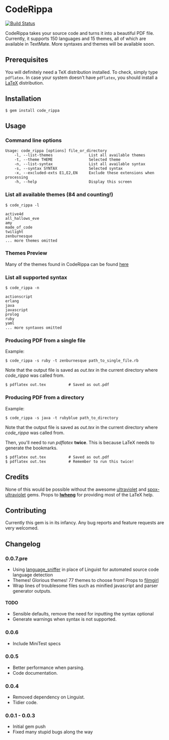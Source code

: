 # CodeRippa

[![Build Status](https://secure.travis-ci.org/benjamintanweihao/code_rippa.png)](http://travis-ci.org/benjamintanweihao/code_rippa)

CodeRippa takes your source code and turns it into a beautiful PDF file. Currently, it supports 150 languages and 15 themes, all of which are available in TextMate. More syntaxes and themes will be available soon.

## Prerequisites

You will definitely need a TeX distribution installed. To check, simply type `pdflatex`.
In case your system doesn't have `pdflatex`, you should install a [LaTeX](http://www.tug.org/texlive/) distribution.

## Installation

	$ gem install code_rippa

## Usage

### Command line options
	 
	Usage: code_rippa [options] file_or_directory
    	-l, --list-themes                List all available themes
    	-t, --theme THEME                Selected theme
    	-n, --list-syntax                List all available syntax
    	-s, --syntax SYNTAX              Selected syntax
    	-x, --excluded-exts E1,E2,EN     Exclude these extensions when processing
    	-h, --help                       Display this screen

### List all available themes (84 and counting!)
		
	$ code_rippa -l
	
	active4d
	all_hallows_eve
	amy
	made_of_code
	twilight
	zenburnesque
	... more themes omitted
	
### Themes Preview

Many of the themes found in CodeRippa can be found [here](http://wiki.macromates.com/Themes/UserSubmittedThemes)	
	
### List all supported syntax

	$ code_rippa -n
	
	actionscript
	erlang
	java
	javascript
	prolog
	ruby
	yaml
	... more syntaxes omitted
	
### Producing PDF from a single file

Example:
	
	$ code_rippa -s ruby -t zenburnesque path_to_single_file.rb

Note that the output file is saved as _out.tex_ in the current directory where _code_rippa_ was called from. 

	$ pdflatex out.tex			# Saved as out.pdf

### Producing PDF from a directory
	
Example:

	$ code_rippa -s java -t rubyblue path_to_directory

Note that the output file is saved as _out.tex_ in the current directory where _code_rippa_ was called from. 

Then, you'll need to run _pdflatex_ __twice__. This is because LaTeX needs to generate the bookmarks.

	$ pdflatex out.tex			# Saved as out.pdf
	$ pdflatex out.tex			# Remember to run this twice!

## Credits

None of this would be possible without the awesome [ultraviolet](https://github.com/giom/ultraviolet) and [spox-ultraviolet](https://github.com/spox/ultraviolet) gems. Props to [__lwheng__](https://github.com/lwheng) for providing most of the LaTeX help.

## Contributing

Currently this gem is in its infancy. Any bug reports and feature requests are very welcomed.

## Changelog

### 0.0.7.pre

- Using [language_sniffer](https://github.com/grosser/language_sniffer) in place of Linguist for automated source code language detection
- Themes! Glorious themes! 77 themes to choose from! Props to [filmgirl](https://github.com/filmgirl/TextMate-Themes)
- Wrap lines of troublesome files such as minified javascript and parser generator outputs. 

#### TODO

- Sensible defaults, remove the need for inputting the syntax optional
- Generate warnings when syntax is not supported.

### 0.0.6

- Include MiniTest specs

### 0.0.5

- Better performance when parsing.
- Code documentation.

### 0.0.4

- Removed dependency on Linguist.
- Tidier code.
	
### 0.0.1 - 0.0.3

- Initial gem push
- Fixed many stupid bugs along the way

